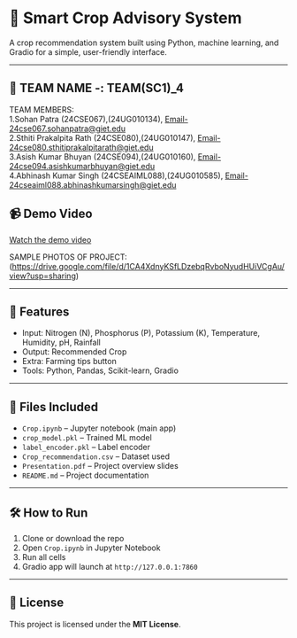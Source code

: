 # 🌾 Smart Crop Advisory System

A crop recommendation system built using Python, machine learning, and Gradio for a simple, user-friendly interface.

---

## 👥 TEAM NAME -: TEAM(SC1)_4
TEAM MEMBERS:  
            1.Sohan Patra (24CSE067),(24UG010134), Email-24cse067.sohanpatra@giet.edu<br>
            2.Sthiti Prakalpita Rath (24CSE080),(24UG010147), Email-24cse080.sthitiprakalpitarath@giet.edu<br>
            3.Asish Kumar Bhuyan (24CSE094),(24UG010160), Email-24cse094.asishkumarbhuyan@giet.edu<br>
            4.Abhinash Kumar Singh (24CSEAIML088),(24UG010585), Email-24cseaiml088.abhinashkumarsingh@giet.edu 



## 📹 Demo Video
[Watch the demo video](https://docs.google.com/presentation/d/153Kz-LG2rRI-XFOiL1ByG1guSVDo68Il/edit?usp=drive_link&ouid=109400812642917980903&rtpof=true&sd=true) 




SAMPLE PHOTOS OF PROJECT:(https://drive.google.com/file/d/1CA4XdnyKSfLDzebqRvboNyudHUiVCgAu/view?usp=sharing)

---

## 🧠 Features
- Input: Nitrogen (N), Phosphorus (P), Potassium (K), Temperature, Humidity, pH, Rainfall
- Output: Recommended Crop
- Extra: Farming tips button
- Tools: Python, Pandas, Scikit-learn, Gradio

---

## 📁 Files Included
- `Crop.ipynb` – Jupyter notebook (main app)
- `crop_model.pkl` – Trained ML model
- `label_encoder.pkl` – Label encoder
- `Crop_recommendation.csv` – Dataset used
- `Presentation.pdf` – Project overview slides
- `README.md` – Project documentation

---

## 🛠 How to Run
1. Clone or download the repo
2. Open `Crop.ipynb` in Jupyter Notebook
3. Run all cells
4. Gradio app will launch at `http://127.0.0.1:7860`

---

## 📜 License
This project is licensed under the **MIT License**.






